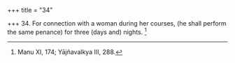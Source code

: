 +++
title = "34"

+++
34. For connection with a woman during her courses, (he shall perform the same penance) for three (days and) nights. [^22] 


[^22]:  Manu XI, 174; Yājñavalkya III, 288.
